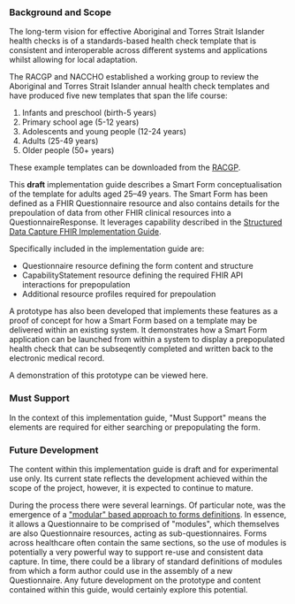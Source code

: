 ### Background and Scope

The long-term vision for effective Aboriginal and Torres Strait Islander health checks is of a standards-based health check template that is consistent and interoperable across different systems and applications whilst allowing for local adaptation.

The RACGP and NACCHO established a working group to review the Aboriginal and Torres Strait Islander annual health check templates and have produced five new templates that span the life course:

1. Infants and preschool (birth-5 years)
2. Primary school age (5-12 years)
3. Adolescents and young people (12-24 years)
4. Adults (25-49 years) 
5. Older people (50+ years)

These example templates can be downloaded from the [RACGP](https://www.racgp.org.au/the-racgp/faculties/aboriginal-and-torres-strait-islander-health/guides/resources/2019-mbs-item-715-health-check-templates).

This **draft** implementation guide describes a Smart Form conceptualisation of the template for adults aged 25–49 years. The Smart Form has been defined as a FHIR Questionnaire resource and also contains details for the prepoulation of data from other FHIR clinical resources into a QuestionnaireResponse. It leverages capability described in the [Structured Data Capture FHIR Implementation Guide](http://build.fhir.org/ig/HL7/sdc/index.html).

Specifically included in the implementation guide are:
* Questionnaire resource defining the form content and structure
* CapabilityStatement resource defining the required FHIR API interactions for prepopulation
* Additional resource profiles required for prepoulation

A prototype has also been developed that implements these features as a proof of concept for how a Smart Form based on a template may be delivered within an existing system. It demonstrates how a Smart Form application can be launched from within a system to display a prepopulated health check that can be subseqently completed and written back to the electronic medical record.

A demonstration of this prototype can be viewed here. 

### Must Support

In the context of this implementation guide, "Must Support" means the elements are required for either searching or prepopulating the form.

### Future Development

The content within this implementation guide is draft and for experimental use only. Its current state reflects the development achieved within the scope of the project, however, it is expected to continue to mature. 

During the process there were several learnings. Of particular note, was the emergence of a ["modular" based approach to forms definitions](http://build.fhir.org/ig/HL7/sdc/modular.html). In essence, it allows a Questionnaire to be comprised of "modules", which themselves are also Questionnaire resources, acting as sub-questionnaires. Forms across healthcare often contain the same sections, so the use of modules is potentially a very powerful way to support re-use and consistent data capture. In time, there could be a library of standard definitions of modules from which a form author could use in the assembly of a new Questionnaire. Any future development on the prototype and content contained within this guide, would certainly explore this potential.
 
